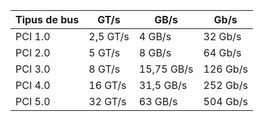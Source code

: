 | Tipus de bus | GT/s | GB/s | Gb/s |
| ------------ | ---- | ---- | ---- |
| PCI 1.0 | 2,5 GT/s | 4 GB/s | 32 Gb/s |
| PCI 2.0 | 5 GT/s | 8 GB/s | 64 Gb/s |
| PCI 3.0 | 8 GT/s | 15,75 GB/s| 126 Gb/s |
| PCI 4.0 | 16 GT/s | 31,5 GB/s | 252 Gb/s |
| PCI 5.0 | 32 GT/s | 63 GB/s | 504 Gb/s | 
